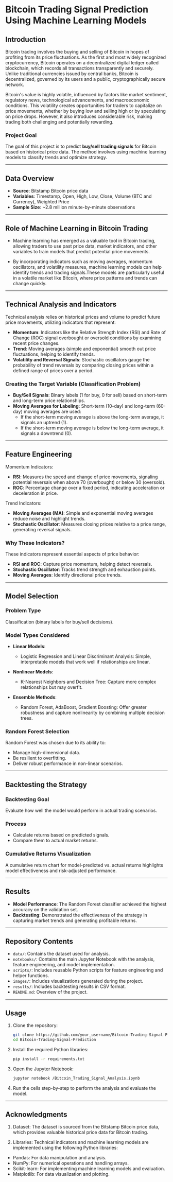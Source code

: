 # Bitcoin Trading Signal Prediction Using Machine Learning Models

## Introduction

Bitcoin trading involves the buying and selling of Bitcoin in hopes of profiting from its price fluctuations. As the first and most widely recognized cryptocurrency, Bitcoin operates on a decentralized digital ledger called blockchain, which records all transactions transparently and securely. Unlike traditional currencies issued by central banks, Bitcoin is decentralized, governed by its users and a public, cryptographically secure network.

Bitcoin's value is highly volatile, influenced by factors like market sentiment, regulatory news, technological advancements, and macroeconomic conditions. This volatility creates opportunities for traders to capitalize on price movements, whether by buying low and selling high or by speculating on price drops. However, it also introduces considerable risk, making trading both challenging and potentially rewarding.

### Project Goal

The goal of this project is to predict **buy/sell trading signals** for Bitcoin based on historical price data. The method involves using machine learning models to classify trends and optimize strategy.

---

## Data Overview

- **Source**: Bitstamp Bitcoin price data
- **Variables**: Timestamp, Open, High, Low, Close, Volume (BTC and Currency), Weighted Price
- **Sample Size**: ~2.8 million minute-by-minute observations

---

## Role of Machine Learning in Bitcoin Trading

- Machine learning has emerged as a valuable tool in Bitcoin trading, allowing traders to use past price data, market indicators, and other variables to train models that predict potential price movements. 

- By incorporating indicators such as moving averages, momentum oscillators, and volatility measures, machine learning models can help identify trends and trading signals.These models are particularly useful in a volatile market like Bitcoin, where price patterns and trends can change quickly.

---

## Technical Analysis and Indicators

Technical analysis relies on historical prices and volume to predict future price movements, utilizing indicators that represent:

- **Momentum**: Indicators like the Relative Strength Index (RSI) and Rate of Change (ROC) signal overbought or oversold conditions by examining recent price changes.
- **Trend**: Moving averages (simple and exponential) smooth out price fluctuations, helping to identify trends.
- **Volatility and Reversal Signals**: Stochastic oscillators gauge the probability of trend reversals by comparing closing prices within a defined range of prices over a period.

### Creating the Target Variable (Classification Problem)

- **Buy/Sell Signals**: Binary labels (1 for buy, 0 for sell) based on short-term and long-term price relationships.
- **Moving Averages for Labeling**: Short-term (10-day) and long-term (60-day) moving averages are used:
  - If the short-term moving average is above the long-term average, it signals an uptrend (1).
  - If the short-term moving average is below the long-term average, it signals a downtrend (0).

---

## Feature Engineering

Momentum Indicators:
- **RSI**: Measures the speed and change of price movements, signaling potential reversals when above 70 (overbought) or below 30 (oversold).
- **ROC**: Percentage change over a fixed period, indicating acceleration or deceleration in price.

Trend Indicators:
- **Moving Averages (MA)**: Simple and exponential moving averages reduce noise and highlight trends.
- **Stochastic Oscillator**: Measures closing prices relative to a price range, generating reversal signals.

### Why These Indicators?

These indicators represent essential aspects of price behavior:
- **RSI and ROC**: Capture price momentum, helping detect reversals.
- **Stochastic Oscillator**: Tracks trend strength and exhaustion points.
- **Moving Averages**: Identify directional price trends.

---

## Model Selection

### Problem Type
Classification (binary labels for buy/sell decisions).

### Model Types Considered

- **Linear Models**:
  - Logistic Regression and Linear Discriminant Analysis: Simple, interpretable models that work well if relationships are linear.

- **Nonlinear Models**:
  - K-Nearest Neighbors and Decision Tree: Capture more complex relationships but may overfit.

- **Ensemble Methods**:
  - Random Forest, AdaBoost, Gradient Boosting: Offer greater robustness and capture nonlinearity by combining multiple decision trees.

### Random Forest Selection
Random Forest was chosen due to its ability to:
- Manage high-dimensional data.
- Be resilient to overfitting.
- Deliver robust performance in non-linear scenarios.

---

## Backtesting the Strategy

### Backtesting Goal
Evaluate how well the model would perform in actual trading scenarios.

### Process
- Calculate returns based on predicted signals.
- Compare them to actual market returns.

### Cumulative Returns Visualization
A cumulative return chart for model-predicted vs. actual returns highlights model effectiveness and risk-adjusted performance.

---

## Results

- **Model Performance**: The Random Forest classifier achieved the highest accuracy on the validation set.
- **Backtesting**: Demonstrated the effectiveness of the strategy in capturing market trends and generating profitable returns.

---

## Repository Contents

- `data/`: Contains the dataset used for analysis.
- `notebooks/`: Contains the main Jupyter Notebook with the analysis, feature engineering, and model implementation.
- `scripts/`: Includes reusable Python scripts for feature engineering and helper functions.
- `images/`: Includes visualizations generated during the project.
- `results/`: Includes backtesting results in CSV format.
- `README.md`: Overview of the project.

---

## Usage

1. Clone the repository:
   ```bash
   git clone https://github.com/your_username/Bitcoin-Trading-Signal-Prediction.git
   cd Bitcoin-Trading-Signal-Prediction

2. Install the required Python libraries:
   ```bash
   pip install -r requirements.txt

3. Open the Jupyter Notebook:
   ```bash
   jupyter notebook /Bitcoin_Trading_Signal_Analysis.ipynb

4. Run the cells step-by-step to perform the analysis and evaluate the model.

---

## Acknowledgments

1. Dataset: The dataset is sourced from the Bitstamp Bitcoin price data, which provides valuable historical price data for Bitcoin trading.

2. Libraries: Technical indicators and machine learning models are implemented using the following Python libraries:
  - Pandas: For data manipulation and analysis.
  - NumPy: For numerical operations and handling arrays.
  - Scikit-learn: For implementing machine learning models and evaluation.
  - Matplotlib: For data visualization and plotting.
